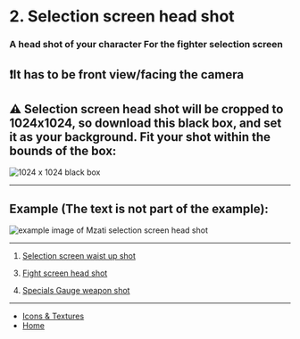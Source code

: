 # 2. Selection screen head shot

### A head shot of your character For the fighter selection screen

## ❗It has to be front view/facing the camera

## ⚠️ Selection screen head shot will be cropped to 1024x1024, so download this black box, and set it as your background. Fit your shot within the bounds of the box:

![1024 x 1024 black box](https://sncommunity.github.io/req/assets/images/1024x1024.jpg)

---

## Example (The text is not part of the example):

![example image of Mzati selection screen head shot](https://sncommunity.github.io/req/assets/images/head-select.png)

---
<ol start = "1">
<li><a href="./waist-up-shot">Selection screen waist up shot</a></li>
</ol>
<ol start = "3">
 <li><a href="./head-shot-fight-screen">Fight screen head shot</a></li>
</ol>
<ol start = "4">
 <li><a href="./specials-gauge-weapon">Specials Gauge weapon shot</a></li>
</ol>

---

- [Icons & Textures](./icons-and-textures)
- [Home](../)
